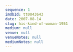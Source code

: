 ```yaml
---
sequence: 1
imdbId: tt0043643
date: 2007-08-14
slug: his-kind-of-woman-1951
medium: null
venue: null
venueNotes: null
mediumNotes: null
---
```


